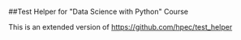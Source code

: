 ##Test Helper for "Data Science with Python" Course

This is an extended version of <a href="https://github.com/hpec/test_helper">https://github.com/hpec/test_helper</a>
